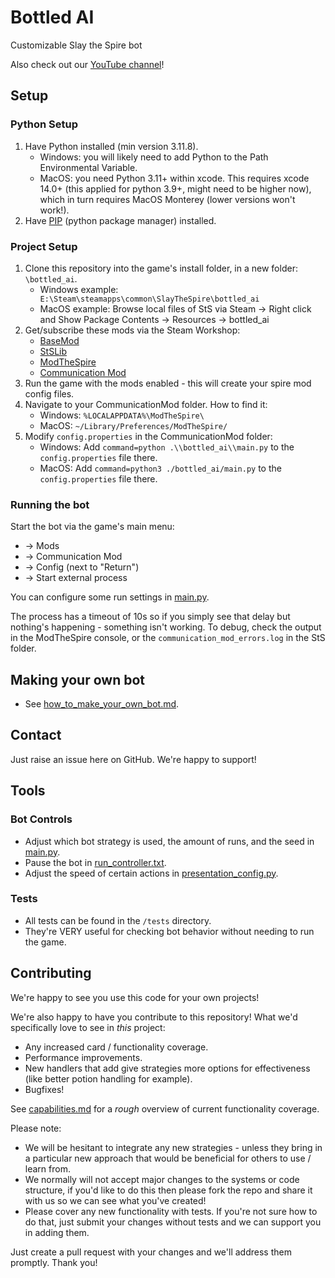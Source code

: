 # Bottled AI
Customizable Slay the Spire bot

Also check out our [YouTube channel](https://www.youtube.com/@BottledAI)!

## Setup

### Python Setup
1) Have Python installed (min version 3.11.8).
    - Windows: you will likely need to add Python to the Path Environmental Variable.
    - MacOS: you need Python 3.11+ within xcode. This requires xcode 14.0+ (this applied for python 3.9+, might need to be higher now), which in turn requires MacOS Monterey (lower versions won't work!).
2) Have [PIP](https://pip.pypa.io/en/stable/installation/) (python package manager) installed.

### Project Setup
1) Clone this repository into the game's install folder, in a new folder: `\bottled_ai`.
   - Windows example: ` E:\Steam\steamapps\common\SlayTheSpire\bottled_ai`
   - MacOS example: Browse local files of StS via Steam -> Right click and Show Package Contents -> Resources -> bottled_ai
2) Get/subscribe these mods via the Steam Workshop:
    - [BaseMod](https://steamcommunity.com/sharedfiles/filedetails/?id=1605833019) 
    - [StSLib](https://steamcommunity.com/sharedfiles/filedetails/?id=1609158507)
    - [ModTheSpire](https://steamcommunity.com/sharedfiles/filedetails/?id=1605060445)
    - [Communication Mod](https://steamcommunity.com/sharedfiles/filedetails/?id=2131373661)
3) Run the game with the mods enabled - this will create your spire mod config files.
4) Navigate to your CommunicationMod folder. How to find it:
   - Windows: `%LOCALAPPDATA%\ModTheSpire\`
   - MacOS: `~/Library/Preferences/ModTheSpire/`
5) Modify `config.properties` in the CommunicationMod folder:
    - Windows: Add `command=python .\\bottled_ai\\main.py` to the `config.properties` file there.
    - MacOS: Add `command=python3 ./bottled_ai/main.py` to the `config.properties` file there.

### Running the bot
Start the bot via the game's main menu:
- → Mods
- → Communication Mod
- → Config (next to "Return")
- → Start external process

You can configure some run settings in [main.py](main.py).

The process has a timeout of 10s so if you simply see that delay but nothing's happening - something isn't working.
To debug, check the output in the ModTheSpire console, or the `communication_mod_errors.log` in the StS folder.

## Making your own bot
- See [how_to_make_your_own_bot.md](how_to_make_your_own_bot.md).


## Contact
Just raise an issue here on GitHub. We're happy to support!


## Tools

### Bot Controls
- Adjust which bot strategy is used, the amount of runs, and the seed in [main.py](main.py).
- Pause the bot in [run_controller.txt](run_controller.txt).
- Adjust the speed of certain actions in [presentation_config.py](presentation_config.py).

### Tests
- All tests can be found in the `/tests` directory.
- They're VERY useful for checking bot behavior without needing to run the game.


## Contributing
We're happy to see you use this code for your own projects!

We're also  happy to have you contribute to this repository! What we'd specifically love to see in _this_ project:
- Any increased card / functionality coverage.
- Performance improvements.
- New handlers that add give strategies more options for effectiveness (like better potion handling for example).
- Bugfixes!

See [capabilities.md](capabilities.md) for a _rough_ overview of current functionality coverage.

Please note:
- We will be hesitant to integrate any new strategies - unless they bring in a particular new approach that would be beneficial for others to use / learn from. 
- We normally will not accept major changes to the systems or code structure, if you'd like to do this then please fork the repo and share it with us so we can see what you've created!
- Please cover any new functionality with tests. If you're not sure how to do that, just submit your changes without tests and we can support you in adding them.

Just create a pull request with your changes and we'll address them promptly. Thank you!